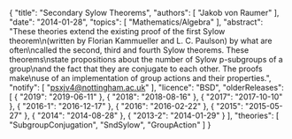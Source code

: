 {
    "title": "Secondary Sylow Theorems",
    "authors": [
        "Jakob von Raumer"
    ],
    "date": "2014-01-28",
    "topics": [
        "Mathematics/Algebra"
    ],
    "abstract": "These theories extend the existing proof of the first Sylow theorem\n(written by Florian Kammueller and L. C. Paulson) by what are often\ncalled the second, third and fourth Sylow theorems. These theorems\nstate propositions about the number of Sylow p-subgroups of a group\nand the fact that they are conjugate to each other. The proofs make\nuse of an implementation of group actions and their properties.",
    "notify": [
        "psxjv4@nottingham.ac.uk"
    ],
    "licence": "BSD",
    "olderReleases": [
        {
            "2019": "2019-06-11"
        },
        {
            "2018": "2018-08-16"
        },
        {
            "2017": "2017-10-10"
        },
        {
            "2016-1": "2016-12-17"
        },
        {
            "2016": "2016-02-22"
        },
        {
            "2015": "2015-05-27"
        },
        {
            "2014": "2014-08-28"
        },
        {
            "2013-2": "2014-01-29"
        }
    ],
    "theories": [
        "SubgroupConjugation",
        "SndSylow",
        "GroupAction"
    ]
}